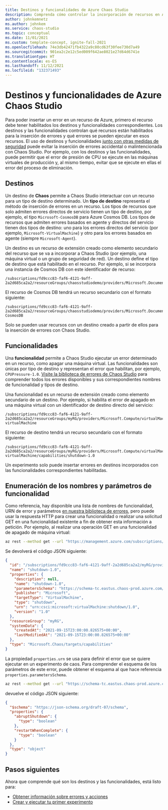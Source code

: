 ```yaml
---
title: Destinos y funcionalidades de Azure Chaos Studio
description: Comprenda cómo controlar la incorporación de recursos en Azure Chaos Studio mediante destinos y funcionalidades.
author: johnkemnetz
ms.author: johnkem
ms.service: chaos-studio
ms.topic: conceptual
ms.date: 11/01/2021
ms.custom: template-concept, ignite-fall-2021
ms.openlocfilehash: 74e3db42471fb4322a9c80cd63f30fee730d7a49
ms.sourcegitcommit: 901ea2c2e12c5ed009f642ae8021e27d64d6741e
ms.translationtype: HT
ms.contentlocale: es-ES
ms.lasthandoff: 11/12/2021
ms.locfileid: "132371493"
---
```

# <a name="targets-and-capabilities-in-azure-chaos-studio"></a>Destinos y funcionalidades de Azure Chaos Studio

Para poder insertar un error en un recurso de Azure, primero el recurso debe tener habilitados los destinos y funcionalidades correspondientes. Los destinos y las funcionalidades controlan qué recursos están habilitados para la inserción de errores y qué errores se pueden ejecutar en esos recursos. El uso de destinos y funcionalidades [junto con otras medidas de seguridad](chaos-studio-permissions-security.md) puede evitar la inserción de errores accidental o malintencionada con Chaos Studio. Por ejemplo, con los destinos y las funcionalidades, puede permitir que el error de presión de CPU se ejecute en las máquinas virtuales de producción y, al mismo tiempo, evitar que se ejecute en ellas el error del proceso de eliminación.

## <a name="targets"></a>Destinos

Un destino de **Chaos** permite a Chaos Studio interactuar con un recurso para un tipo de destino determinado. Un **tipo de destino** representa el método de inserción de errores en un recurso. Los tipos de recursos que solo admiten errores directos de servicio tienen un tipo de destino, por ejemplo, el tipo `Microsoft-CosmosDB` para Azure Cosmos DB. Los tipos de recursos que admiten errores basados en agente y directos del servicio tienen dos tipos de destino: uno para los errores directos del servicio (por ejemplo, `Microsoft-VirtualMachine`) y otro para los errores basados en agente (siempre `Microsoft-Agent`).

Un destino es un recurso de extensión creado como elemento secundario del recurso que se va a incorporar a Chaos Studio (por ejemplo, una máquina virtual o un grupo de seguridad de red). Un destino define el tipo de destino que está habilitado en el recurso. Por ejemplo, si se incorpora una instancia de Cosmos DB con este identificador de recurso:

```
/subscriptions/fd9ccc83-faf6-4121-9aff-2a2d685ca2a2/resourceGroups/chaosstudiodemo/providers/Microsoft.DocumentDB/databaseAccounts/myDB
```

El recurso de Cosmos DB tendrá un recurso secundario con el formato siguiente:

```
/subscriptions/fd9ccc83-faf6-4121-9aff-2a2d685ca2a2/resourceGroups/chaosstudiodemo/providers/Microsoft.DocumentDB/databaseAccounts/myDB/providers/Microsoft.Chaos/targets/Microsoft-CosmosDB
```

Solo se pueden usar recursos con un destino creado a partir de ellos para la inserción de errores con Chaos Studio.

## <a name="capabilities"></a>Funcionalidades

Una **funcionalidad** permite a Chaos Studio ejecutar un error determinado en un recurso, como apagar una máquina virtual. Las funcionalidades son únicas por tipo de destino y representan el error que habilitan, por ejemplo, `CPUPressure-1.0`. [Visite la biblioteca de errores de Chaos Studio](chaos-studio-fault-library.md) para comprender todos los errores disponibles y sus correspondientes nombres de funcionalidad y tipos de destino.

Una funcionalidad es un recurso de extensión creado como elemento secundario de un destino. Por ejemplo, si habilita el error de apagado en una máquina virtual con un identificador de destino directo del servicio:

```
/subscriptions/fd9ccc83-faf6-4121-9aff-2a2d685ca2a2/resourceGroups/myRG/providers/Microsoft.Compute/virtualMachines/myVM/providers/Microsoft.Chaos/targets/microsoft-virtualMachine
```

El recurso de destino tendrá un recurso secundario con el formato siguiente:

```
/subscriptions/fd9ccc83-faf6-4121-9aff-2a2d685ca2a2/resourceGroups/myRG/providers/Microsoft.Compute/virtualMachines/myVM/providers/Microsoft.Chaos/targets/microsoft-virtualMachine/capabilities/shutdown-1.0
```

Un experimento solo puede insertar errores en destinos incorporados con las funcionalidades correspondientes habilitadas. 

## <a name="listing-capability-names-and-parameters"></a>Enumeración de los nombres y parámetros de funcionalidad
Como referencia, hay disponible una lista de nombres de funcionalidad, URN de error y parámetros [en nuestra biblioteca de errores](chaos-studio-fault-library.md), pero puede usar la respuesta HTTP para crear una funcionalidad o realizar una solicitud GET en una funcionalidad existente a fin de obtener esta información a petición. Por ejemplo, al realizar una operación GET en una funcionalidad de apagado de máquina virtual:

```bash
az rest --method get --url "https://management.azure.com/subscriptions/fd9ccc83-faf6-4121-9aff-2a2d685ca2a2/resourceGroups/myRG/providers/Microsoft.Compute/virtualMachines/myVM/providers/Microsoft.Chaos/targets/microsoft-virtualMachine/capabilities/shutdown-1.0?api-version=2021-08-11-preview"
```

Se devolverá el código JSON siguiente:

```JSON
{
  "id": "/subscriptions/fd9ccc83-faf6-4121-9aff-2a2d685ca2a2/myRG/providers/Microsoft.Compute/virtualMachines/myVM/providers/Microsoft.Chaos/targets/microsoft-virtualMachine/capabilities/shutdown-1.0",
  "name": "shutdown-1.0",
  "properties": {
    "description": null,
    "name": "shutdown-1.0",
    "parametersSchema": "https://schema-tc.eastus.chaos-prod.azure.com/targetTypes/Microsoft-VirtualMachine/capabilityTypes/Shutdown-1.0/parametersSchema.json",
    "publisher": "Microsoft",
    "targetType": "VirtualMachine",
    "type": "shutdown",
    "urn": "urn:csci:microsoft:virtualMachine:shutdown/1.0",
    "version": "1.0"
  },
  "resourceGroup": "myRG",
  "systemData": {
    "createdAt": "2021-09-15T23:00:00.826575+00:00",
    "lastModifiedAt": "2021-09-15T23:00:00.826575+00:00"
  },
  "type": "Microsoft.Chaos/targets/capabilities"
}
```

La propiedad `properties.urn` se usa para definir el error que se quiere ejecutar en un experimento de caos. Para comprender el esquema de los parámetros de este error, puede obtener el esquema al que hace referencia `properties.parametersSchema`.

```bash
az rest --method get --url "https://schema-tc.eastus.chaos-prod.azure.com/targetTypes/Microsoft-VirtualMachine/capabilityTypes/Shutdown-1.0/parametersSchema.json"
```

devuelve el código JSON siguiente:
```JSON
{
  "$schema": "https://json-schema.org/draft-07/schema",
  "properties": {
    "abruptShutdown": {
      "type": "boolean"
    },
    "restartWhenComplete": {
      "type": "boolean"
    }
  },
  "type": "object"
}
```

## <a name="next-steps"></a>Pasos siguientes
Ahora que comprende qué son los destinos y las funcionalidades, está listo para:
- [Obtener información sobre errores y acciones](chaos-studio-faults-actions.md)
- [Crear y ejecutar tu primer experimento](chaos-studio-tutorial-service-direct-portal.md)
